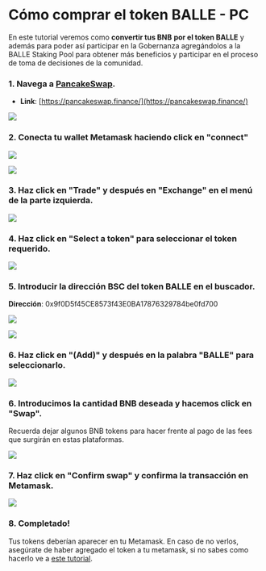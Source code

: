 # Cómo comprar el token BALLE - PC

En este tutorial veremos como **convertir tus BNB** **por el token BALLE** y además para poder así participar en la Gobernanza agregándolos a la BALLE Staking Pool para obtener más beneficios y participar en el proceso de toma de decisiones de la comunidad.



### 1. Navega a [PancakeSwap](https://pancakeswap.finance/).

* **Link**: [https://pancakeswap.finance/](https://pancakeswap.finance/)



![](../../../../.gitbook/assets/1%20%287%29.png)

### 

### 2. Conecta tu wallet Metamask haciendo click en "connect"



![](../../../../.gitbook/assets/2%20%286%29.png)



![](../../../../.gitbook/assets/3%20%286%29.png)



### 3. Haz click en "Trade" y después en "Exchange" en el menú de la parte izquierda.



![](../../../../.gitbook/assets/4%20%287%29.png)



### 4. Haz click en "Select a token" para seleccionar el token requerido.



![](../../../../.gitbook/assets/4.5.png)



### 5. Introducir la dirección BSC del token BALLE en el buscador.

**Dirección**: 0x9f0D5f45CE8573f43E0BA17876329784be0fd700



![](../../../../.gitbook/assets/image%20%2815%29.png)



![](../../../../.gitbook/assets/image%20%2817%29.png)

### 

### 6. Haz click en "\(Add\)" y después en la palabra "BALLE" para seleccionarlo.



![](../../../../.gitbook/assets/image%20%2814%29.png)

### 

### 6. Introducimos la cantidad BNB deseada y hacemos click en "Swap".

Recuerda dejar algunos BNB tokens para hacer frente al pago de las fees que surgirán en estas plataformas.



![](../../../../.gitbook/assets/image%20%2816%29.png)



### 7. Haz click en "Confirm swap" y confirma la transacción en Metamask.



![](../../../../.gitbook/assets/image%20%288%29.png)

### 

### 8. Completado!

Tus tokens deberían aparecer en tu Metamask. En caso de no verlos, asegúrate de haber agregado el token a tu metamask, si no sabes como hacerlo ve a [este tutorial](../configurar-wallet-metamask-pc/como-anadir-un-token-personalizado-a-metamask.md).



